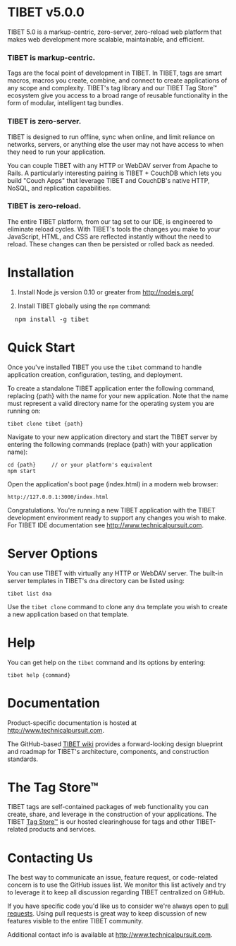 # TIBET v5.0.0

TIBET 5.0 is a markup-centric, zero-server, zero-reload web platform
that makes web development more scalable, maintainable, and efficient.

### TIBET is markup-centric.
Tags are the focal point of development in TIBET. In TIBET, tags are
smart macros, macros you create, combine, and connect to create
applications of any scope and complexity. TIBET's tag library and our
TIBET Tag Store&trade; ecosystem give you access to a broad range of
reusable functionality in the form of modular, intelligent tag bundles.

### TIBET is zero-server.
TIBET is designed to run offline, sync when online, and limit reliance 
on networks, servers, or anything else the user may not have access to
when they need to run your application.

You can couple TIBET with any HTTP or WebDAV server from Apache to
Rails. A particularly interesting pairing is TIBET + CouchDB which lets
you build "Couch Apps" that leverage TIBET and CouchDB's native HTTP,
NoSQL, and replication capabilities.

### TIBET is zero-reload.
The entire TIBET platform, from our tag set to our IDE, is engineered to
eliminate reload cycles. With TIBET's tools the changes you make to your
JavaScript, HTML, and CSS are reflected instantly without the need to
reload. These changes can then be persisted or rolled back as needed.

# Installation

1. Install Node.js version 0.10 or greater from http://nodejs.org/

2. Install TIBET globally using the `npm` command:<br/>
<pre>
  npm install -g tibet
</pre>

# Quick Start

Once you've installed TIBET you use the `tibet` command to handle
application creation, configuration, testing, and deployment. 

To create a standalone TIBET application enter the following command,
replacing {path} with the name for your new application. Note that the
name must represent a valid directory name for the operating system you
are running on:

    tibet clone tibet {path}

Navigate to your new application directory and start the TIBET server by
entering the following commands (replace {path} with your application name):

    cd {path}     // or your platform's equivalent
    npm start

Open the application's boot page (index.html) in a modern web browser:

    http://127.0.0.1:3000/index.html

Congratulations. You're running a new TIBET application with the TIBET
development environment ready to support any changes you wish to make.
For TIBET IDE documentation see <http://www.technicalpursuit.com>.

# Server Options

You can use TIBET with virtually any HTTP or WebDAV server. The built-in
server templates in TIBET's `dna` directory can be listed using:

    tibet list dna

Use the `tibet clone` command to clone any `dna` template you wish to
create a new application based on that template.

# Help

You can get help on the `tibet` command and its options by entering:

    tibet help {command}


# Documentation

Product-specific documentation is hosted at <http://www.technicalpursuit.com>.

The GitHub-based [TIBET wiki](https://github.com/TechnicalPursuit/TIBET/wiki)
provides a forward-looking design blueprint and roadmap for TIBET's 
architecture, components, and construction standards.


# The Tag Store&trade;

TIBET tags are self-contained packages of web functionality you can create,
share, and leverage in the construction of your applications. The TIBET [Tag
Store&trade;](http://www.technicalpursuit.com/tibet/tagstore/) is our
hosted clearinghouse for tags and other TIBET-related products and
services.


# Contacting Us

The best way to communicate an issue, feature request, or code-related concern
is to use the GitHub issues list. We monitor this list actively and try to
leverage it to keep all discussion regarding TIBET centralized on GitHub.

If you have specific code you'd like us to consider we're always open to [pull
requests](http://help.github.com/articles/using-pull-requests). Using pull
requests is great way to keep discussion of new features visible to the entire
TIBET community.

Additional contact info is available at <http://www.technicalpursuit.com>. 

